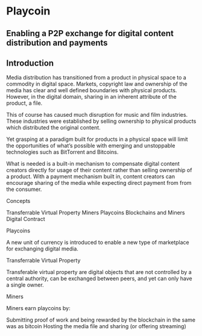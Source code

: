 # Playcoin
## Enabling a P2P exchange for digital content distribution and payments


## Introduction

Media distribution has transitioned from a product in physical space to a commodity in digital space.  Markets, copyright law and ownership of the media has clear and well defined boundaries with physical products.  However, in the digital domain, sharing in an inherent attribute of the product, a file.

This of course has caused much disruption for music and film industries.  These industries were established by selling ownership to physical products which distributed the original content.

Yet grasping at a paradigm built for products in a physical space will limit the opportunities of what’s possible with emerging and unstoppable technologies such as BitTorrent and Bitcoins.

What is needed is a built-in mechanism to compensate digital content creators directly for usage of their content rather than selling ownership of a product.  With a payment mechanism built in, content creators can encourage sharing of the media while expecting direct payment from from the consumer.


Concepts

Transferrable Virtual Property 
Miners
Playcoins
Blockchains and Miners
Digital Contract

Playcoins

A new unit of currency is introduced to enable a new type of marketplace for exchanging digital media.


Transferrable Virtual Property

Transferable virtual property are digital objects that are not controlled by a central authority, can be exchanged between peers, and yet can only have a single owner.

Miners

Miners earn playcoins by:

Submitting proof of work and being rewarded by the blockchain in the same was as bitcoin
Hosting the media file and sharing (or offering streaming)

